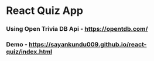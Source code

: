 # React Quiz App 
### Using Open Trivia DB Api - https://opentdb.com/
### Demo - https://sayankundu009.github.io/react-quiz/index.html
